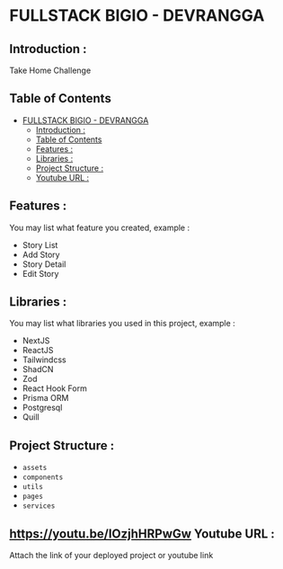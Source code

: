 # FULLSTACK BIGIO - DEVRANGGA

## <a name="introduction"></a> Introduction :

Take Home Challenge

## Table of Contents

- [FULLSTACK BIGIO - DEVRANGGA](#fullstack-bigio---devrangga)
  - [ Introduction :](#-introduction-)
  - [Table of Contents](#table-of-contents)
  - [ Features :](#-features-)
  - [ Libraries :](#-libraries-)
  - [ Project Structure :](#-project-structure-)
  - [ Youtube URL :](#-youtube-url-)

## <a name="features"></a> Features :

You may list what feature you created, example :

- Story List
- Add Story
- Story Detail
- Edit Story

## <a name="libraries"></a> Libraries :

You may list what libraries you used in this project, example :

- NextJS
- ReactJS
- Tailwindcss
- ShadCN
- Zod
- React Hook Form
- Prisma ORM
- Postgresql
- Quill

## <a name="project-structures"></a> Project Structure :

- `assets`
- `components`
- `utils`
- `pages`
- `services`

## <a name="apk-link">https://youtu.be/IOzjhHRPwGw</a> Youtube URL :

Attach the link of your deployed project or youtube link
